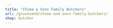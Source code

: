 ```yaml
---
title: "Chima & Sons Family Butchers"
url: /gravesend/chima-and-sons-family-butchers/
shop: butcher
---
```


